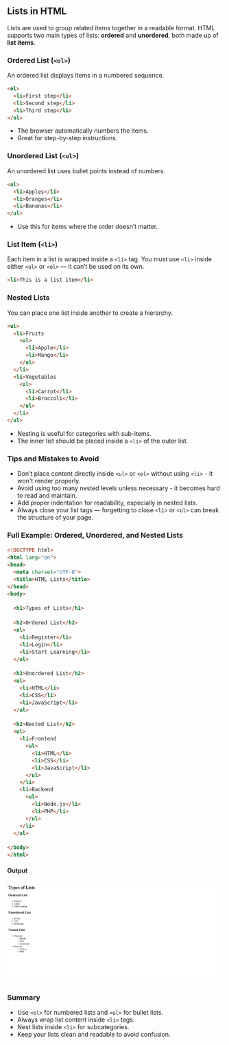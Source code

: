 ## Lists in HTML

Lists are used to group related items together in a readable format. HTML supports two main types of lists: **ordered** and **unordered**, both made up of **list items**.

### Ordered List (`<ol>`)

An ordered list displays items in a numbered sequence.

```html
<ol>
  <li>First step</li>
  <li>Second step</li>
  <li>Third step</li>
</ol>
```

- The browser automatically numbers the items.
- Great for step-by-step instructions.

### Unordered List (`<ul>`)

An unordered list uses bullet points instead of numbers.

```html
<ul>
  <li>Apples</li>
  <li>Oranges</li>
  <li>Bananas</li>
</ul>
```

- Use this for items where the order doesn’t matter.

### List Item (`<li>`)

Each item in a list is wrapped inside a `<li>` tag. You must use `<li>` inside either `<ul>` or `<ol>` — it can’t be used on its own.

```html
<li>This is a list item</li>
```

### Nested Lists

You can place one list inside another to create a hierarchy.

```html
<ul>
  <li>Fruits
    <ul>
      <li>Apple</li>
      <li>Mango</li>
    </ul>
  </li>
  <li>Vegetables
    <ul>
      <li>Carrot</li>
      <li>Broccoli</li>
    </ul>
  </li>
</ul>
```

- Nesting is useful for categories with sub-items.
- The inner list should be placed inside a `<li>` of the outer list.


### Tips and Mistakes to Avoid

- Don’t place content directly inside `<ul>` or `<ol>` without using `<li>` - it won't render properly.
- Avoid using too many nested levels unless necessary - it becomes hard to read and maintain.
- Add proper indentation for readability, especially in nested lists.
- Always close your list tags — forgetting to close `<li>` or `<ul>` can break the structure of your page.


### Full Example: Ordered, Unordered, and Nested Lists

```html
<!DOCTYPE html>
<html lang="en">
<head>
  <meta charset="UTF-8">
  <title>HTML Lists</title>
</head>
<body>

  <h1>Types of Lists</h1>

  <h2>Ordered List</h2>
  <ol>
    <li>Register</li>
    <li>Login</li>
    <li>Start Learning</li>
  </ol>

  <h2>Unordered List</h2>
  <ul>
    <li>HTML</li>
    <li>CSS</li>
    <li>JavaScript</li>
  </ul>

  <h2>Nested List</h2>
  <ul>
    <li>Frontend
      <ul>
        <li>HTML</li>
        <li>CSS</li>
        <li>JavaScript</li>
      </ul>
    </li>
    <li>Backend
      <ul>
        <li>Node.js</li>
        <li>PHP</li>
      </ul>
    </li>
  </ul>

</body>
</html>
```
#### Output
![Links and Anchors Example](src/assets/images/html/html_list_example_1.png)

### Summary

- Use `<ol>` for numbered lists and `<ul>` for bullet lists.
- Always wrap list content inside `<li>` tags.
- Nest lists inside `<li>` for subcategories.
- Keep your lists clean and readable to avoid confusion.
